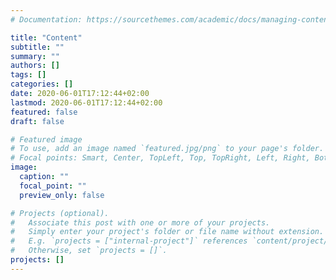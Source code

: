 ```yaml
---
# Documentation: https://sourcethemes.com/academic/docs/managing-content/

title: "Content"
subtitle: ""
summary: ""
authors: []
tags: []
categories: []
date: 2020-06-01T17:12:44+02:00
lastmod: 2020-06-01T17:12:44+02:00
featured: false
draft: false

# Featured image
# To use, add an image named `featured.jpg/png` to your page's folder.
# Focal points: Smart, Center, TopLeft, Top, TopRight, Left, Right, BottomLeft, Bottom, BottomRight.
image:
  caption: ""
  focal_point: ""
  preview_only: false

# Projects (optional).
#   Associate this post with one or more of your projects.
#   Simply enter your project's folder or file name without extension.
#   E.g. `projects = ["internal-project"]` references `content/project/deep-learning/index.md`.
#   Otherwise, set `projects = []`.
projects: []
---
```

